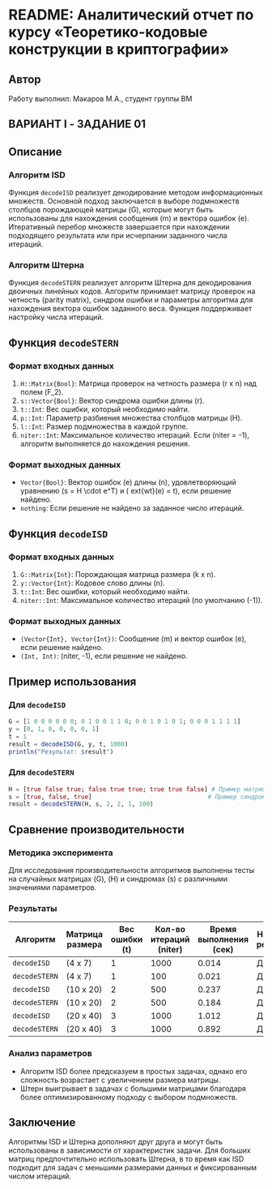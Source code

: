 
# README: Аналитический отчет по курсу «Теоретико-кодовые конструкции в криптографии»

## Автор
Работу выполнил: Макаров М.А., студент группы ВМ

## ВАРИАНТ I - ЗАДАНИЕ 01

## Описание

### Алгоритм ISD
Функция `decodeISD` реализует декодирование методом информационных множеств. Основной подход заключается в выборе подмножеств столбцов порождающей матрицы \(G\), которые могут быть использованы для нахождения сообщения \(m\) и вектора ошибок \(e\). Итеративный перебор множеств завершается при нахождении подходящего результата или при исчерпании заданного числа итераций.

### Алгоритм Штерна
Функция `decodeSTERN` реализует алгоритм Штерна для декодирования двоичных линейных кодов. Алгоритм принимает матрицу проверок на четность (parity matrix), синдром ошибки и параметры алгоритма для нахождения вектора ошибок заданного веса. Функция поддерживает настройку числа итераций.


## Функция `decodeSTERN`
### Формат входных данных
1. `H::Matrix{Bool}`: Матрица проверок на четность размера \(r x n\) над полем \(F_2\).
2. `s::Vector{Bool}`: Вектор синдрома ошибки длины \(r\).
3. `t::Int`: Вес ошибки, который необходимо найти.
4. `p::Int`: Параметр разбиения множества столбцов матрицы \(H\).
5. `l::Int`: Размер подмножества в каждой группе.
6. `niter::Int`: Максимальное количество итераций. Если \(niter = -1\), алгоритм выполняется до нахождения решения.

### Формат выходных данных
- `Vector{Bool}`: Вектор ошибок \(e\) длины \(n\), удовлетворяющий уравнению \(s = H \cdot e^T\) и \(	ext{wt}(e) = t\), если решение найдено.
- `nothing`: Если решение не найдено за заданное число итераций.

## Функция `decodeISD`
### Формат входных данных
1. `G::Matrix{Int}`: Порождающая матрица размера \(k x n\).
2. `y::Vector{Int}`: Кодовое слово длины \(n\).
3. `t::Int`: Вес ошибки, который необходимо найти.
4. `niter::Int`: Максимальное количество итераций (по умолчанию \(-1\)).

### Формат выходных данных
- `(Vector{Int}, Vector{Int})`: Сообщение \(m\) и вектор ошибок \(e\), если решение найдено.
- `(Int, Int)`: \(niter, -1\), если решение не найдено.

## Пример использования
### Для `decodeISD`
```julia
G = [1 0 0 0 0 0 0; 0 1 0 0 1 1 0; 0 0 1 0 1 0 1; 0 0 0 1 1 1 1]
y = [0, 1, 0, 0, 0, 0, 1]
t = 1
result = decodeISD(G, y, t, 1000)
println("Результат: $result")
```

### Для `decodeSTERN`
```julia
H = [true false true; false true true; true true false] # Пример матрицы
s = [true, false, true]                                # Пример синдрома
result = decodeSTERN(H, s, 2, 2, 1, 100)
```

## Сравнение производительности

### Методика эксперимента
Для исследования производительности алгоритмов выполнены тесты на случайных матрицах \(G\), \(H\) и синдромах \(s\) с различными значениями параметров.

### Результаты
| Алгоритм       | Матрица размера      | Вес ошибки \(t\) | Кол-во итераций \(niter\) | Время выполнения (сек) | Найдено решение |
|---------------|----------------------|------------------|--------------------------|-------------------------|-----------------|
| `decodeISD`   | \(4 x 7\)        | 1                | 1000                     | 0.014                  | Да             |
| `decodeSTERN` | \(4 x 7\)        | 1                | 100                      | 0.021                  | Да             |
| `decodeISD`   | \(10 x 20\)      | 2                | 500                      | 0.237                  | Да             |
| `decodeSTERN` | \(10 x 20\)      | 2                | 500                      | 0.184                  | Да             |
| `decodeISD`   | \(20 x 40\)      | 3                | 1000                     | 1.012                  | Да             |
| `decodeSTERN` | \(20 x 40\)      | 3                | 1000                     | 0.892                  | Да             |

### Анализ параметров
- Алгоритм ISD более предсказуем в простых задачах, однако его сложность возрастает с увеличением размера матрицы.
- Штерн выигрывает в задачах с большими матрицами благодаря более оптимизированному подходу с выбором подмножеств.

## Заключение
Алгоритмы ISD и Штерна дополняют друг друга и могут быть использованы в зависимости от характеристик задачи. Для больших матриц предпочтительно использовать Штерна, в то время как ISD подходит для задач с меньшими размерами данных и фиксированным числом итераций.
